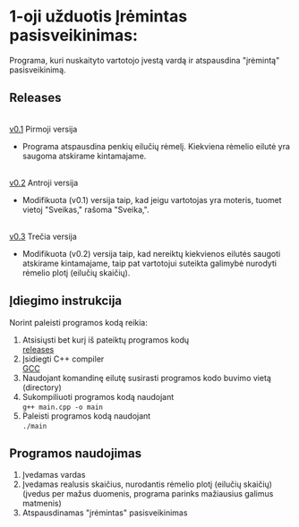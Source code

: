 # 1-oji užduotis Įrėmintas pasisveikinimas:
Programa, kuri nuskaityto vartotojo įvestą vardą ir atspausdina "įrėmintą" pasisveikinimą.

## Releases
 <br />[v0.1](https://github.com/gabrielyyytte/1-uzd/releases/tag/v0.1) Pirmoji versija
 * Programa atspausdina penkių eilučių rėmelį. Kiekviena rėmelio eilutė yra saugoma atskirame kintamajame.
 
 <br />[v0.2](https://github.com/gabrielyyytte/1-uzd/releases/tag/v0.2) Antroji versija
 * Modifikuota (v0.1) versija taip, kad jeigu vartotojas yra moteris, tuomet vietoj "Sveikas," rašoma "Sveika,".
  
 <br />[v0.3](https://github.com/gabrielyyytte/1-uzd/releases/tag/v0.3) Trečia versija
 * Modifikuota (v0.2) versija taip, kad nereiktų kiekvienos eilutės saugoti atskirame kintamajame, taip pat vartotojui suteikta galimybė nurodyti rėmelio plotį (eilučių skaičių).
 
## Įdiegimo instrukcija
Norint paleisti programos kodą reikia:
1. Atsisiųsti bet kurį iš pateiktų programos kodų
  <br />[releases](https://github.com/gabrielyyytte/1-uzd/releases/tag/v0.3)
2. Įsidiegti C++ compiler
  <br />[GCC](https://gcc.gnu.org/)
3. Naudojant komandinę eilutę susirasti programos kodo buvimo vietą (directory)
4. Sukompiliuoti programos kodą naudojant 
  <br /> `g++ main.cpp -o main`
5. Paleisti programos kodą naudojant
  <br /> `./main`
  
## Programos naudojimas
1. Įvedamas vardas
2. Įvedamas realusis skaičius, nurodantis rėmelio plotį (eilučių skaičių)
   (įvedus per mažus duomenis, programa parinks mažiausius galimus matmenis)
3. Atspausdinamas "įrėmintas" pasisveikinimas
  


